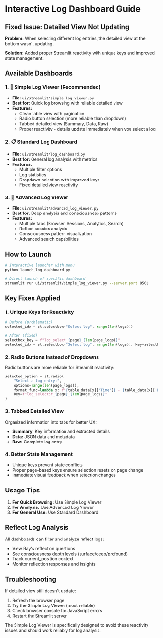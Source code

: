 # Interactive Log Dashboard Guide

## Fixed Issue: Detailed View Not Updating

**Problem:** When selecting different log entries, the detailed view at the bottom wasn't updating.

**Solution:** Added proper Streamlit reactivity with unique keys and improved state management.

## Available Dashboards

### 1. 📝 Simple Log Viewer (Recommended)
- **File:** `ui/streamlit/simple_log_viewer.py`
- **Best for:** Quick log browsing with reliable detailed view
- **Features:**
  - Clean table view with pagination
  - Radio button selection (more reliable than dropdown)
  - Tabbed detailed view (Summary, Data, Raw)
  - Proper reactivity - details update immediately when you select a log

### 2. 📋 Standard Log Dashboard  
- **File:** `ui/streamlit/log_dashboard.py`
- **Best for:** General log analysis with metrics
- **Features:**
  - Multiple filter options
  - Log statistics
  - Dropdown selection with improved keys
  - Fixed detailed view reactivity

### 3. 🔬 Advanced Log Viewer
- **File:** `ui/streamlit/advanced_log_viewer.py`
- **Best for:** Deep analysis and consciousness patterns
- **Features:**
  - Multiple tabs (Browser, Sessions, Analytics, Search)
  - Reflect session analysis
  - Consciousness pattern visualization
  - Advanced search capabilities

## How to Launch

```bash
# Interactive launcher with menu
python launch_log_dashboard.py

# Direct launch of specific dashboard
streamlit run ui/streamlit/simple_log_viewer.py --server.port 8501
```

## Key Fixes Applied

### 1. Unique Keys for Reactivity
```python
# Before (problematic)
selected_idx = st.selectbox("Select log", range(len(logs)))

# After (fixed)
selectbox_key = f"log_select_{page}_{len(page_logs)}"
selected_idx = st.selectbox("Select log", range(len(logs)), key=selectbox_key)
```

### 2. Radio Buttons Instead of Dropdowns
Radio buttons are more reliable for Streamlit reactivity:
```python
selected_option = st.radio(
    "Select a log entry:",
    options=range(len(page_logs)),
    format_func=lambda x: f"{table_data[x]['Time']} - {table_data[x]['Event']}",
    key=f"log_selector_{page}_{len(page_logs)}"
)
```

### 3. Tabbed Detailed View
Organized information into tabs for better UX:
- **Summary:** Key information and extracted details
- **Data:** JSON data and metadata
- **Raw:** Complete log entry

### 4. Better State Management
- Unique keys prevent state conflicts
- Proper page-based keys ensure selection resets on page change
- Immediate visual feedback when selection changes

## Usage Tips

1. **For Quick Browsing:** Use Simple Log Viewer
2. **For Analysis:** Use Advanced Log Viewer  
3. **For General Use:** Use Standard Dashboard

## Reflect Log Analysis

All dashboards can filter and analyze reflect logs:
- View Ray's reflection questions
- See consciousness depth levels (surface/deep/profound)
- Track current_position context
- Monitor reflection responses and insights

## Troubleshooting

If detailed view still doesn't update:
1. Refresh the browser page
2. Try the Simple Log Viewer (most reliable)
3. Check browser console for JavaScript errors
4. Restart the Streamlit server

The Simple Log Viewer is specifically designed to avoid these reactivity issues and should work reliably for log analysis.